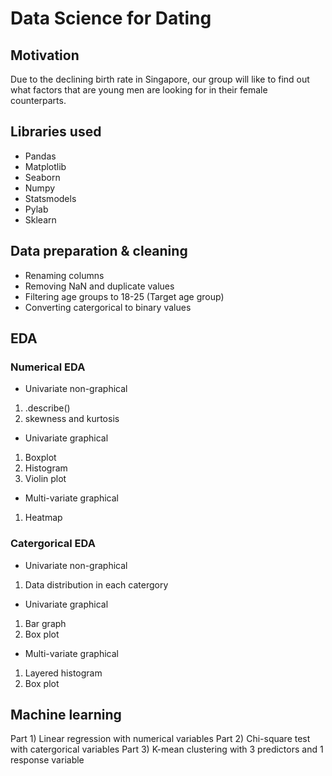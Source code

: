 # Data Science for Dating

## Motivation

Due to the declining birth rate in Singapore, our group will like to find out what factors that are young men are looking for in their female counterparts. 


## Libraries used

- Pandas
- Matplotlib
- Seaborn
- Numpy
- Statsmodels
- Pylab
- Sklearn


## Data preparation & cleaning

- Renaming columns
- Removing NaN and duplicate values
- Filtering age groups to 18-25 (Target age group)
- Converting catergorical to binary values 

## EDA

### Numerical EDA
- Univariate non-graphical 
1. .describe()
2. skewness and kurtosis
- Univariate graphical
1. Boxplot
2. Histogram
3. Violin plot
- Multi-variate graphical
1. Heatmap

### Catergorical EDA
- Univariate non-graphical
1. Data distribution in each catergory
- Univariate graphical
1. Bar graph 
2. Box plot
- Multi-variate graphical
1. Layered histogram
2. Box plot 

## Machine learning

Part 1) Linear regression with numerical variables
Part 2) Chi-square test with catergorical variables
Part 3) K-mean clustering with 3 predictors and 1 response variable


